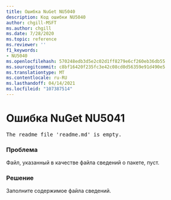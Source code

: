```yaml
---
title: Ошибка NuGet NU5040
description: Код ошибки NU5040
author: chgill-MSFT
ms.author: chgill
ms.date: 7/28/2020
ms.topic: reference
ms.reviewer: ''
f1_keywords:
- NU5040
ms.openlocfilehash: 570248edb3d5e2c02d1ff8279e6cf260eb36db55
ms.sourcegitcommit: c8bf16420f235fc3e42c08cd0d56359e91d490e5
ms.translationtype: MT
ms.contentlocale: ru-RU
ms.lasthandoff: 04/14/2021
ms.locfileid: "107387514"
---
```

# <a name="nuget-error-nu5041"></a>Ошибка NuGet NU5041

<pre>The readme file 'readme.md' is empty.</pre>


### <a name="issue"></a>Проблема 

Файл, указанный в качестве файла сведений о пакете, пуст.


### <a name="solution"></a>Решение

Заполните содержимое файла сведений.
